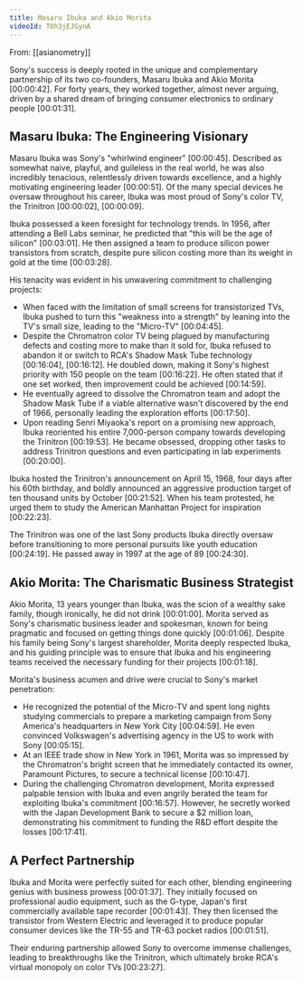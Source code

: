 ```yaml
---
title: Masaru Ibuka and Akio Morita
videoId: TOh3jEJGynA
---
```


From: [[asianometry]] <br/> 

Sony's success is deeply rooted in the unique and complementary partnership of its two co-founders, Masaru Ibuka and Akio Morita <a class="yt-timestamp" data-t="00:00:42">[00:00:42]</a>. For forty years, they worked together, almost never arguing, driven by a shared dream of bringing consumer electronics to ordinary people <a class="yt-timestamp" data-t="00:01:31">[00:01:31]</a>.

## Masaru Ibuka: The Engineering Visionary

Masaru Ibuka was Sony's "whirlwind engineer" <a class="yt-timestamp" data-t="00:00:45">[00:00:45]</a>. Described as somewhat naive, playful, and guileless in the real world, he was also incredibly tenacious, relentlessly driven towards excellence, and a highly motivating engineering leader <a class="yt-timestamp" data-t="00:00:51">[00:00:51]</a>. Of the many special devices he oversaw throughout his career, Ibuka was most proud of Sony's color TV, the Trinitron <a class="yt-timestamp" data-t="00:00:02">[00:00:02]</a>, <a class="yt-timestamp" data-t="00:00:09">[00:00:09]</a>.

Ibuka possessed a keen foresight for technology trends. In 1956, after attending a Bell Labs seminar, he predicted that "this will be the age of silicon" <a class="yt-timestamp" data-t="00:03:01">[00:03:01]</a>. He then assigned a team to produce silicon power transistors from scratch, despite pure silicon costing more than its weight in gold at the time <a class="yt-timestamp" data-t="00:03:28">[00:03:28]</a>.

His tenacity was evident in his unwavering commitment to challenging projects:
*   When faced with the limitation of small screens for transistorized TVs, Ibuka pushed to turn this "weakness into a strength" by leaning into the TV's small size, leading to the "Micro-TV" <a class="yt-timestamp" data-t="00:04:45">[00:04:45]</a>.
*   Despite the Chromatron color TV being plagued by manufacturing defects and costing more to make than it sold for, Ibuka refused to abandon it or switch to RCA's Shadow Mask Tube technology <a class="yt-timestamp" data-t="00:16:04">[00:16:04]</a>, <a class="yt-timestamp" data-t="00:16:12">[00:16:12]</a>. He doubled down, making it Sony's highest priority with 150 people on the team <a class="yt-timestamp" data-t="00:16:22">[00:16:22]</a>. He often stated that if one set worked, then improvement could be achieved <a class="yt-timestamp" data-t="00:14:59">[00:14:59]</a>.
*   He eventually agreed to dissolve the Chromatron team and adopt the Shadow Mask Tube if a viable alternative wasn't discovered by the end of 1966, personally leading the exploration efforts <a class="yt-timestamp" data-t="00:17:50">[00:17:50]</a>.
*   Upon reading Senri Miyaoka's report on a promising new approach, Ibuka reoriented his entire 7,000-person company towards developing the Trinitron <a class="yt-timestamp" data-t="00:19:53">[00:19:53]</a>. He became obsessed, dropping other tasks to address Trinitron questions and even participating in lab experiments <a class="yt-timestamp" data-t="00:20:00">[00:20:00]</a>.

Ibuka hosted the Trinitron's announcement on April 15, 1968, four days after his 60th birthday, and boldly announced an aggressive production target of ten thousand units by October <a class="yt-timestamp" data-t="00:21:52">[00:21:52]</a>. When his team protested, he urged them to study the American Manhattan Project for inspiration <a class="yt-timestamp" data-t="00:22:23">[00:22:23]</a>.

The Trinitron was one of the last Sony products Ibuka directly oversaw before transitioning to more personal pursuits like youth education <a class="yt-timestamp" data-t="00:24:19">[00:24:19]</a>. He passed away in 1997 at the age of 89 <a class="yt-timestamp" data-t="00:24:30">[00:24:30]</a>.

## Akio Morita: The Charismatic Business Strategist

Akio Morita, 13 years younger than Ibuka, was the scion of a wealthy sake family, though ironically, he did not drink <a class="yt-timestamp" data-t="00:01:00">[00:01:00]</a>. Morita served as Sony's charismatic business leader and spokesman, known for being pragmatic and focused on getting things done quickly <a class="yt-timestamp" data-t="00:01:06">[00:01:06]</a>. Despite his family being Sony's largest shareholder, Morita deeply respected Ibuka, and his guiding principle was to ensure that Ibuka and his engineering teams received the necessary funding for their projects <a class="yt-timestamp" data-t="00:01:18">[00:01:18]</a>.

Morita's business acumen and drive were crucial to Sony's market penetration:
*   He recognized the potential of the Micro-TV and spent long nights studying commercials to prepare a marketing campaign from Sony America's headquarters in New York City <a class="yt-timestamp" data-t="00:04:59">[00:04:59]</a>. He even convinced Volkswagen's advertising agency in the US to work with Sony <a class="yt-timestamp" data-t="00:05:15">[00:05:15]</a>.
*   At an IEEE trade show in New York in 1961, Morita was so impressed by the Chromatron's bright screen that he immediately contacted its owner, Paramount Pictures, to secure a technical license <a class="yt-timestamp" data-t="00:10:47">[00:10:47]</a>.
*   During the challenging Chromatron development, Morita expressed palpable tension with Ibuka and even angrily berated the team for exploiting Ibuka's commitment <a class="yt-timestamp" data-t="00:16:57">[00:16:57]</a>. However, he secretly worked with the Japan Development Bank to secure a $2 million loan, demonstrating his commitment to funding the R&D effort despite the losses <a class="yt-timestamp" data-t="00:17:41">[00:17:41]</a>.

## A Perfect Partnership

Ibuka and Morita were perfectly suited for each other, blending engineering genius with business prowess <a class="yt-timestamp" data-t="00:01:37">[00:01:37]</a>. They initially focused on professional audio equipment, such as the G-type, Japan's first commercially available tape recorder <a class="yt-timestamp" data-t="00:01:43">[00:01:43]</a>. They then licensed the transistor from Western Electric and leveraged it to produce popular consumer devices like the TR-55 and TR-63 pocket radios <a class="yt-timestamp" data-t="00:01:51">[00:01:51]</a>.

Their enduring partnership allowed Sony to overcome immense challenges, leading to breakthroughs like the Trinitron, which ultimately broke RCA's virtual monopoly on color TVs <a class="yt-timestamp" data-t="00:23:27">[00:23:27]</a>.